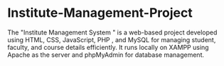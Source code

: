 # Institute-Management-Project
 The "Institute Management System " is a web-based project developed using HTML, CSS, JavaScript, PHP , and  MySQL for managing student, faculty, and course details efficiently. It runs locally on XAMPP using Apache as the server and phpMyAdmin for database management. 
